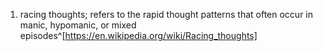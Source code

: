 1. racing thoughts; refers to the rapid thought patterns that often occur in manic, hypomanic, or mixed episodes^[https://en.wikipedia.org/wiki/Racing_thoughts]